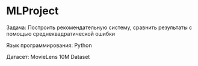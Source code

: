 # MLProject
Задача: 
Построить рекомендательную систему, сравнить результаты с помощью среднеквадратической ошибки 

Язык программирования: Python

Датасет: MovieLens 10M Dataset


